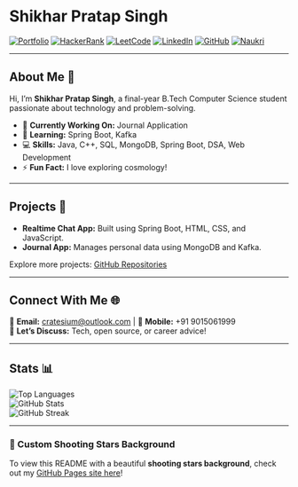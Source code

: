 # Shikhar Pratap Singh  

[![Portfolio](https://img.shields.io/badge/Portfolio-000000?style=for-the-badge&logo=About.me&logoColor=white)](https://shikharpratapsinghportfolio.netlify.app/) [![HackerRank](https://img.shields.io/badge/HackerRank-00EA64?style=for-the-badge&logo=HackerRank&logoColor=white)](https://www.hackerrank.com/profile/csc_2021b0121053) [![LeetCode](https://img.shields.io/badge/LeetCode-FFA116?style=for-the-badge&logo=LeetCode&logoColor=white)](https://leetcode.com/u/cratesium/) [![LinkedIn](https://img.shields.io/badge/LinkedIn-0077B5?style=for-the-badge&logo=linkedin&logoColor=white)](https://www.linkedin.com/in/shikhar-pratap-singh-09a9b322a/) [![GitHub](https://img.shields.io/badge/GitHub-100000?style=for-the-badge&logo=github&logoColor=white)](https://github.com/cratesium) [![Naukri](https://img.shields.io/badge/Naukri-0054A6?style=for-the-badge&logo=naukri&logoColor=white)](https://www.naukri.com/code360/profile/cratesium)  

---

## About Me 👋  

Hi, I’m **Shikhar Pratap Singh**, a final-year B.Tech Computer Science student passionate about technology and problem-solving.  

- 🔭 **Currently Working On:** Journal Application  
- 🌱 **Learning:** Spring Boot, Kafka  
- 💻 **Skills:** Java, C++, SQL, MongoDB, Spring Boot, DSA, Web Development  
- ⚡ **Fun Fact:** I love exploring cosmology!  

---

## Projects 🚀  
- **Realtime Chat App:** Built using Spring Boot, HTML, CSS, and JavaScript.  
- **Journal App:** Manages personal data using MongoDB and Kafka.  

Explore more projects: [GitHub Repositories](https://github.com/cratesium?tab=repositories)  

---

## Connect With Me 🌐  

📧 **Email:** [cratesium@outlook.com](mailto:cratesium@outlook.com) | 📱 **Mobile:** +91 9015061999  
💬 **Let’s Discuss:** Tech, open source, or career advice!  

---

## Stats 📊  

![Top Languages](https://github-readme-stats.vercel.app/api/top-langs?username=cratesium&show_icons=true&locale=en&layout=compact)  
![GitHub Stats](https://github-readme-stats.vercel.app/api?username=cratesium&show_icons=true&locale=en)  
![GitHub Streak](https://github-readme-streak-stats.herokuapp.com/?user=cratesium)  

---

### 🌌 Custom Shooting Stars Background  

To view this README with a beautiful **shooting stars background**, check out my [GitHub Pages site here](https://shikharpratapsinghportfolio.netlify.app/)!  

